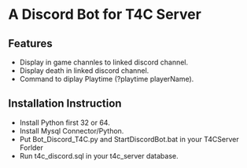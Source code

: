 # A Discord Bot for T4C Server

## Features 

- Display in game channles to linked discord channel.
- Display death in linked discord channel.
- Command to diplay Playtime (?playtime playerName).

## Installation Instruction

- Install Python first 32 or 64.
- Install Mysql Connector/Python.
- Put Bot_Discord_T4C.py and StartDiscordBot.bat in your T4CServer Forlder
- Run t4c_discord.sql in your t4c_server database.
